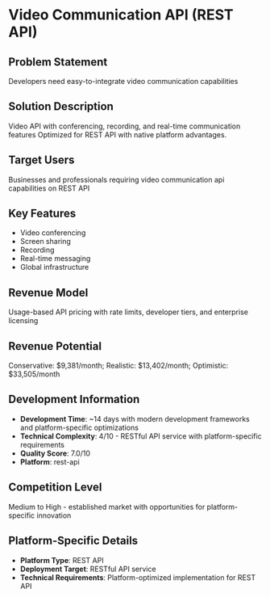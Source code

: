 # Video Communication API (REST API)

## Problem Statement
Developers need easy-to-integrate video communication capabilities

## Solution Description
Video API with conferencing, recording, and real-time communication features Optimized for REST API with native platform advantages.

## Target Users
Businesses and professionals requiring video communication api capabilities on REST API

## Key Features
- Video conferencing
- Screen sharing
- Recording
- Real-time messaging
- Global infrastructure

## Revenue Model
Usage-based API pricing with rate limits, developer tiers, and enterprise licensing

## Revenue Potential
Conservative: $9,381/month; Realistic: $13,402/month; Optimistic: $33,505/month

## Development Information
- **Development Time**: ~14 days with modern development frameworks and platform-specific optimizations
- **Technical Complexity**: 4/10 - RESTful API service with platform-specific requirements
- **Quality Score**: 7.0/10
- **Platform**: rest-api

## Competition Level
Medium to High - established market with opportunities for platform-specific innovation

## Platform-Specific Details
- **Platform Type**: REST API
- **Deployment Target**: RESTful API service
- **Technical Requirements**: Platform-optimized implementation for REST API
